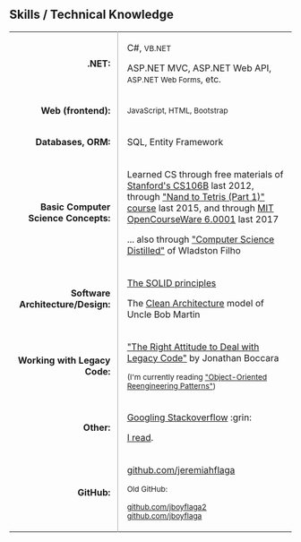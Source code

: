 <style>

  table.skills tbody tr td:nth-child(1) {
    font-weight: bold;
    text-align: right;
    padding-right: 0.8em
  }

  table.skills tbody tr td:nth-child(2) {
    border-left: 1px solid #A9A9A9;
    padding-left: 1em
  }

</style>

<div class="resume-section-content col-md-10">
    <h2 class="mb-5">Skills / Technical Knowledge</h2>
    <table class="table table-sm skills">
        <tbody>
            <tr>
                <td>.NET:</td>
                <td>
                    <p>C#, <small>VB.NET</small></p>
                    <p>ASP.NET MVC, ASP.NET Web API, <small>ASP.NET Web Forms</small>, etc.</p>
                </td>
            </tr>
            <tr>
                <td>Web (frontend):</td>
                <td>
                    <p><small>JavaScript, HTML, Bootstrap</small></p>
                </td>
            </tr>
            <tr>
                <td>Databases, ORM:</td>
                <td>
                    <p>SQL, Entity Framework</p>
                </td>
            </tr>
            <tr>
                <td>Basic Computer Science Concepts:</td>
                <td>
                    <p>
                    Learned CS through free materials of
                    <a  href="http://jeremiahflaga.blogspot.com/2012/05/cs106b-free-course-from-stanford.html">Stanford's CS106B</a> last 2012, through <a href="/files/certificates/Nand2Tetris-Cert-Coursera.pdf">"Nand to Tetris (Part 1)" course</a> last 2015, and through 
                    <a href="/2017/08/05/finished-mit-ocw-6.0001/">MIT OpenCourseWare 6.0001</a> last 2017
                    </p>
                    <p>
                    ... also through <a href="/2017/07/02/computer-science-distilled-feedback">"Computer Science Distilled"</a> of Wladston Filho
                    </p>
                </td>
            </tr>
            <tr>
                <td>Software Architecture/Design:</td>
                <td>
                    <p>
                        <a href="https://www.youtube.com/watch?v=oar-T2KovwE">The SOLID principles</a>
                    </p>
                    <p>
                        The <a href="/2017/09/07/architecture-is-the-art-of-drawing-lines">Clean Architecture</a> model of Uncle Bob Martin
                    </p>
                </td>
            </tr>
            <tr>
                <td>Working with Legacy Code:</td>
                <td>
                    <p>
                        <a href="https://simpleprogrammer.com/deal-with-legacy-code/">"The Right Attitude to Deal with Legacy Code"</a> by Jonathan Boccara
                    </p>
                    <!-- <p>
                        I had read <a href="/2018/04/30/welc-book-by-micheal-feathers/">"Working Effectively with Legacy Code"</a> by Michael Feathers
                    </p> -->
                    <p>
                        <small>(I'm currently reading <a href="http://scg.unibe.ch/download/oorp/">"Object-Oriented Reengineering Patterns"</a>)</small>
                    </p>
                </td>
            </tr>
            <tr>
                <td>Other:</td>
                <td>
                    <p>
                        <a href="https://www.quora.com/Do-expert-programmers-use-Google-frequently-when-coding">Googling Stackoverflow</a> :grin:
                    </p>
                    <!-- 
                    <p>
                        I also tried solving <em>simple</em> algorithmic problems before. (<a href="/resume/anti-resume/#not-an-algorithmer">I'm not an Algorithmer</a>, so I do not have the ability to solve complex algorithmic problems.)                
                        You can view my solutions to some simple problems
                        <a href="https://github.com/jeremiahflaga/competitive-programming">here</a>.
                    </p> 
                    -->
                    <p>
                        <a href="/memorabilia/quotes/why-read/">I read</a>.
                    </p>
                </td>
            </tr>
            <tr>
            <td>GitHub:</td>
            <td>
                <p>
                <a href="https://github.com/jeremiahflaga">github.com/jeremiahflaga</a>
                </p>
                <small>Old GitHub:</small>
                <br />
                <p class="indented">
                <small><a href="https://github.com/jboyflaga2">github.com/jboyflaga2</a></small>
                <br />
                <small><a href="https://github.com/jboyflaga">github.com/jboyflaga</a></small>
                </p>
            </td>
            </tr>
            <!-- 
            <tr>
                <td></td>
                <td>
                    <p>
                        I had read <a href="https://www.bookdepository.com/book/9780091906818?a_aid=jflaga">"How to Win Friends and Influence People"</a>, and I am rereading it sometimes to review the things I learned from it.
                    </p>
                    <p>
                        <small>
                            <em>(I included this here because this might give me plus points... because I saw a job posting in the past which said that this book is a required reading if one is hired.)</em>
                        </small>
                    </p>
                </td>
            </tr> 
            -->
        </tbody>
    </table>

<!-- 
<div class="alert alert-secondary" markdown="1">

> If I took a programmer from 1960 and brought him forward through time to sit at my laptop and write code; he’d need 24 hours to recover from the shock; but then he’ll be able to write the code. The concepts haven’t changed that much.
> 
> &mdash; Uncle Bob Martin in <a href="http://blog.cleancoder.com/uncle-bob/2012/12/19/Three-Paradigms.html">"Three Paradigms"</a>

That quote from Uncle Bob seems to suggest that I can manage to work on any codebase, even those that use technologies I am not yet familiar with!!! 
Not very sure yet...

But if you cannot find anyone to work on your codebase, and if I also cannot find any job which uses technologies I am familiar with, I believe I can manage to work on your codebase. :blush: (Except when your codebase uses a functional language, I cannot work on it yet, because I have almost no knowledge about functional programming for now.)

</div>
 -->

</div>
